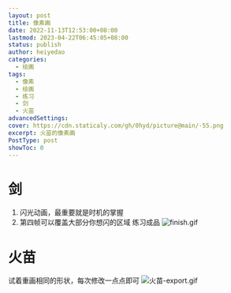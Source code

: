 ```yaml
---
layout: post
title: 像素画
date: 2022-11-13T12:53:00+08:00
lastmod: 2023-04-22T06:45:05+08:00
status: publish
author: heiyedao
categories: 
  - 绘画
tags: 
  - 像素
  - 绘画
  - 练习
  - 剑
  - 火苗
advancedSettings: 
cover: https://cdn.staticaly.com/gh/0hyd/picture@main/·55.png
excerpt: 火苗的像素画
PostType: post
showToc: 0
---
```


# 剑
1. 闪光动画，最重要就是时机的掌握
 2. 第四帧可以覆盖大部分你想闪的区域
练习成品
![finish.gif][1]

  [1]: https://heiyedao.top/usr/uploads/2022/11/2081924964.gif

# 火苗

试着重画相同的形状，每次修改一点点即可
![火苗-export.gif][2]

  [2]: https://heiyedao.top/usr/uploads/2022/11/465930274.gif
